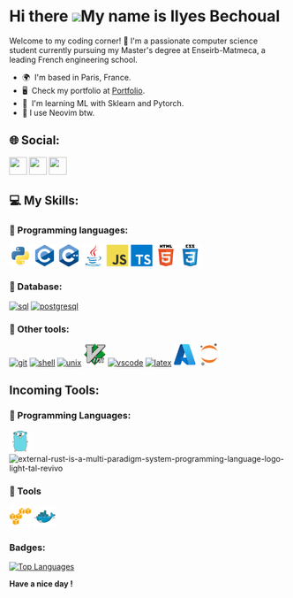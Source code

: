 Hi there ![](https://user-images.githubusercontent.com/18350557/176309783-0785949b-9127-417c-8b55-ab5a4333674e.gif)My name is Ilyes Bechoual
=========================================================================================================================================
Welcome to my coding corner! 🚀 I'm a passionate computer science student currently pursuing my Master's degree at Enseirb-Matmeca, a leading French engineering school.

* 🌍  I'm based in Paris, France.
* 🖥️  Check my portfolio at [Portfolio](https://www.ibechoual-portfolio.codes/).
* 🧠  I'm learning ML with Sklearn and Pytorch.
* 🌱 I use Neovim btw.

<h2 align="left">🌐 Social:</h2>
<p align="left"> <a href="https://www.github.com/Bugz-gg" target="_blank" rel="noreferrer"><img src="https://raw.githubusercontent.com/danielcranney/readme-generator/main/public/icons/socials/github-dark.svg" width="32" height="32" /></a> <a href="https://www.linkedin.com/in/ilyes-bechoual/" target="_blank" rel="noreferrer"><img src="https://raw.githubusercontent.com/danielcranney/readme-generator/main/public/icons/socials/linkedin.svg" width="32" height="32" /></a> <a href="mailto:bechoual.ilyes@gmail.com" target="_blank" rel="noreferrer">
  <img src="https://img.icons8.com/color/48/000000/gmail.png" width="32" height="32" />
</a>
</p>

<h2 align="left">💻 My Skills:</h2>

<h3 align="left">🔨 Programming languages:</h3>
<p align="left">
  <a href="https://www.python.org" target="_blank" rel="noreferrer"><img src="https://raw.githubusercontent.com/devicons/devicon/master/icons/python/python-original.svg" alt="python" width="40" height="40" /></a>
  <a href="https://www.cprogramming.com/" target="_blank" rel="noreferrer"><img src="https://raw.githubusercontent.com/devicons/devicon/master/icons/c/c-original.svg" alt="c" width="40" height="40" /></a>
  <a href="https://www.w3schools.com/cpp/" target="_blank" rel="noreferrer"><img src="https://raw.githubusercontent.com/devicons/devicon/master/icons/cplusplus/cplusplus-original.svg" alt="cplusplus" width="40" height="40" /></a>
  <a href="https://www.java.com" target="_blank" rel="noreferrer"><img src="https://raw.githubusercontent.com/devicons/devicon/master/icons/java/java-original.svg" alt="java" width="40" height="40" /></a>
  <a href="https://developer.mozilla.org/en-US/docs/Web/JavaScript" target="_blank" rel="noreferrer"><img src="https://raw.githubusercontent.com/devicons/devicon/master/icons/javascript/javascript-original.svg" alt="javascript" width="40" height="40" /></a>
  <a href="https://www.typescriptlang.org/" target="_blank" rel="noreferrer"><img src="https://raw.githubusercontent.com/devicons/devicon/master/icons/typescript/typescript-original.svg" alt="typescript" width="40" height="40" /></a>
  <a href="https://www.w3.org/html/" target="_blank" rel="noreferrer"><img src="https://raw.githubusercontent.com/devicons/devicon/master/icons/html5/html5-original-wordmark.svg" alt="html5" width="40" height="40" /></a>
  <a href="https://www.w3schools.com/css/" target="_blank" rel="noreferrer"><img src="https://raw.githubusercontent.com/devicons/devicon/master/icons/css3/css3-original-wordmark.svg" alt="css3" width="40" height="40" /></a>
</p>

<h3 align="left">📁 Database:</h3>
  <a href="https://fr.wikipedia.org/wiki/Structured_Query_Language" target="blank" rel="noreferrer"><img src="https://upload.wikimedia.org/wikipedia/commons/8/87/Sql_data_base_with_logo.png" alt="sql" width="90" height="40" /></a>
  <a href="https://www.postgresql.org/" target="blank" rel="noreferrer"><img src="https://upload.wikimedia.org/wikipedia/commons/a/ad/Logo_PostgreSQL.png" alt="postgresql" width="40" height="40" /></a>

<h3 align="left">🔎 Other tools:</h3>
<p align="left">
  <a href="https://git-scm.com/" target="_blank" rel="noreferrer"><img src="https://humancoders-formations.s3.amazonaws.com/uploads/course/logo/10/formation-git.png" alt="git" width="40" height="40" /></a>
  <a href="https://fr.wikipedia.org/wiki/Shellcode" target="_blank" rel="noreferrer"><img src="https://upload.wikimedia.org/wikipedia/commons/thumb/4/4b/Bash_Logo_Colored.svg/2048px-Bash_Logo_Colored.svg.png" alt="shell" width="40" height="40" /></a>
  <a href="https://www.linux.org/" target="_blank" rel="noreferrer"><img src="https://logo-marque.com/wp-content/uploads/2020/09/Linux-Logo.png" alt="unix" width="70" height="40" /></a>
  <a href="https://vim.io/" target="_blank" rel="noreferrer"><img src="https://raw.githubusercontent.com/devicons/devicon/master/icons/vim/vim-original.svg" alt="neovim" width="40" height="40" /></a>
  <a href="https://code.visualdio.com/" target="_blank" rel="noreferrer"><img src="https://upload.wikimedia.org/wikipedia/commons/thumb/9/9a/Visual_Studio_Code_1.35_icon.svg/1024px-Visual_Studio_Code_1.35_icon.svg.png" alt="vscode" width="40" height="40" /></a>
  <a href="https://www.latex-project.org/" target="_blank" rel="noreferrer"><img src="https://i.stack.imgur.com/AarYf.png" alt="latex" width="70" height="40" /></a>
  <a href="https://azure.microsoft.com/" target="_blank" rel="noreferrer"><img src="https://raw.githubusercontent.com/devicons/devicon/master/icons/azure/azure-original.svg" alt="Azure" width="40" height="40" /></a>
  <a href="https://jupyter.org/" target="_blank" rel="noreferrer"><img src="https://raw.githubusercontent.com/devicons/devicon/master/icons/jupyter/jupyter-original.svg" alt="jupyter" width="40" height="40" /></a>

<h2 align="left">Incoming Tools:</h2>

<h3 align="left">🔧 Programming Languages:</h3>
<p align="left">
  <a href="https://golang.org/" target="_blank" rel="noreferrer"><img src="https://raw.githubusercontent.com/devicons/devicon/master/icons/go/go-original.svg" alt="go" width="40" height="40" /></a>
  <img width="40" height="40" src="https://img.icons8.com/external-tal-revivo-light-tal-revivo/48/FFFFFF/external-rust-is-a-multi-paradigm-system-programming-language-logo-light-tal-revivo.png" alt="external-rust-is-a-multi-paradigm-system-programming-language-logo-light-tal-revivo"/>  
<h3 align="left">🔧 Tools</h3>
<p align="left">
  <a href="https://amazonwebservices.org/" target="_blank" rel="noreferrer"><img src="https://raw.githubusercontent.com/devicons/devicon/master/icons/amazonwebservices/amazonwebservices-original.svg" alt="amazonwebservices" width="40" height="40" /></a>
  <a href="https://docker.org/" target="_blank" rel="noreferrer"><img src="https://raw.githubusercontent.com/devicons/devicon/master/icons/docker/docker-original.svg" alt="docker" width="40" height="40" /></a>
</p>

<h3 align="left">Badges:</h3>
<a href="https://github.com/Bugz-gg" align="left"><img src="https://github-readme-stats.vercel.app/api/top-langs/?username=Bugz-gg&layout=donut-vertical&langs_count=10&title_color=0891b2&text_color=22c55e&icon_color=0891b2&bg_color=1e3a8a&hide_border=true&locale=en&custom_title=Top%20%Languages" alt="Top Languages" /></a>

**Have a nice day !**




<!--
**Bugz-gg/Bugz-gg** is a ✨ _special_ ✨ repository because its `README.md` (this file) appears on your GitHub profile.

Here are some ideas to get you started:

- 🔭 I’m currently working on ...
- 🌱 I’m currently learning ...
- 👯 I’m looking to collaborate on ...
- 🤔 I’m looking for help with ...
- 💬 Ask me about ...
- 📫 How to reach me: ...
- 😄 Pronouns: ...
- ⚡ Fun fact: ...
-->
